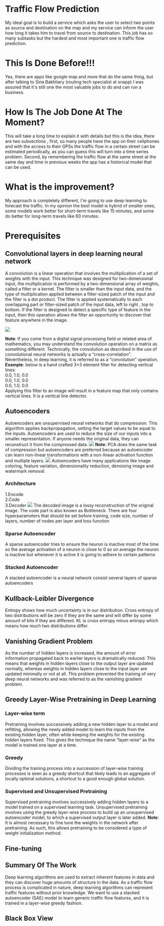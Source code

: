 # Traffic Flow Prediction

My ideal goal is to build a service which asks the user to select two points as source and destination on the map and my
service can inform the user how long it takes him to travel from source to destination. This job has so many subtasks
but the hardest and most important one is traffic flow prediction.

# This Is Done Before!!!

Yes, there are apps like google map and more that do the same thing, but after talking to Sina Bakhtiary (routing tech
specialist at snapp) I was assured that it's still one the most valuable jobs to do and can run a business.

# How Is The Job Done At The Moment?

This will take a long time to explain it with details but this is the idea, there are two subsections , first, so many
people have the app on their cellphones and with the access to their GPSs the traffic flow in a certain street can be
estimated periodically, as you can guess this will turn into a time series problem. Second, by remembering the traffic
flow at the same street at the same day and time in previous weeks the app has a historical model that can be used.

# What is the improvement?

My approach is completely different, I'm going to use deep learning to forecast the traffic. In my opinion the best
model is hybrid of smaller ones, some models work better for short-term travels like 15 minutes, and some do better for
long-term travels like 60 minutes.

# Prerequisites

## Convolutional layers in deep learning neural network

A convolution is a linear operation that involves the multiplication of a set of weights with the input. This technique
was designed for two-dimensional input, the multiplication is performed by a two-dimensional array of weights, called a
filter or a kernel. The filter is smaller than the input data, and the type of multiplication applied between a
filter-sized patch of the input and the filter is a dot product. The filter is applied systematically to each
overlapping part or filter-sized patch of the input data, left to right , top to bottom. If the filter is designed to
detect a specific type of feature in the input, then this operation allows the filter an opportunity to discover that
feature anywhere in the image.

![](Example-of-a-Filter-Applied-to-a-Two-Dimensional-input-to-create-a-Feature-Map.png)

**Note**: If you come from a digital signal processing field or related area of mathematics, you may understand the
convolution operation on a matrix as something different. Technically, the convolution as described in the use of
convolutional neural networks is actually a “cross-correlation”. Nevertheless, in deep learning, it is referred to as a
“convolution” operation.<br/>
**Example**: below is a hand crafted 3×3 element filter for detecting vertical lines:<br/>
0.0, 1.0, 0.0<br/>
0.0, 1.0, 0.0<br/>
0.0, 1.0, 0.0<br/>
Applying this filter to an image will result in a feature map that only contains vertical lines. It is a vertical line
detector.

## Autoencoders

Autoencoders are unsupervised neural networks that do compression. This algorithm applies backpropagation, setting the
target values to be equal to the inputs. Autoencoders are used to reduce the size of our inputs into a smaller
representation. If anyone needs the original data, they can reconstruct it from the compressed data.
![](Autoencoders.png)
**Note**: PCA does the same task of compression but autoencoders are preferred because an autoencoder can learn
non-linear transformations with a non-linear activation function and multiple layers.
![](pca-vs-autoencoder.png)
Autoencoders have many applications like image coloring, feature variation, dimensionality reduction, denoising image
and watermark removal.

### Architecture

1.Encode<br/>
2.Code<br/>
3.Decoder
![](Autoencoders-architecture.png)
The decoded image is a lossy reconstruction of the original image. The code part is also known as Bottleneck. There are 
four hyperparameters that should be set before training, code size, number of layers, number of nodes per layer and loss 
function

### Sparse Autoencoder
A sparse autoencoder tries to ensure the neuron is inactive most of the time so the average activation of a neuron is 
close to 0 so on average the neuron is inactive but whenever it is active it is going to adhere to certain patterns 
### Stacked Autoencoder
A stacked autoencoder is a neural network consist several layers of sparse autoencoders

## Kullback-Leibler Divergence
Entropy shows how much uncertainty is in our distribution. Cross entropy of two distributions will be zero if they are 
the same and will differ by some amount of bits if they are different. KL is cross entropy minus entropy which means how
much two distributions differ.

## Vanishing Gradient Problem
As the number of hidden layers is increased, the amount of error information propagated back to earlier layers is 
dramatically reduced. This means that weights in hidden layers close to the output layer are updated normally, whereas 
weights in hidden layers close to the input layer are updated minimally or not at all. This problem prevented the 
training of very deep neural networks and was referred to as the vanishing gradient problem.

## Greedy Layer-Wise Pretraining in Deep Learning
### Layer-wise term 
Pretraining involves successively adding a new hidden layer to a model and refitting, allowing the newly 
added model to learn the inputs from the existing hidden layer, often while keeping the weights for the existing hidden 
layers fixed. This gives the technique the name “layer-wise” as the model is trained one layer at a time.<br/>
### Greedy
Dividing the training process into a succession of layer-wise training processes is seen as a greedy shortcut 
that likely leads to an aggregate of locally optimal solutions, a shortcut to a good enough global solution.
### Supervised and Unsupervised Pretraining
Supervised pretraining involves successively adding hidden layers to a model trained on a supervised learning task. 
Unsupervised pretraining involves using the greedy layer-wise process to build up an unsupervised autoencoder model, 
to which a supervised output layer is later added.
**Note**: It is almost necessary to fine tune the weights in the network after pretraining. As such, this allows 
pretraining to be considered a type of weight initialization method.

## Fine-tuning


## Summary Of The Work
Deep learning algorithms are used to extract inherent features in data and they can discover huge amounts of structure 
in the data. As a traffic flow process is complicated in nature, deep learning algorithms can represent traffic features
without prior knowledge. We want to use a stacked autoencoder (SAE) model to learn generic traffic flow features, and it 
is trained in a layer-wise greedy fashion.

## Black Box View
